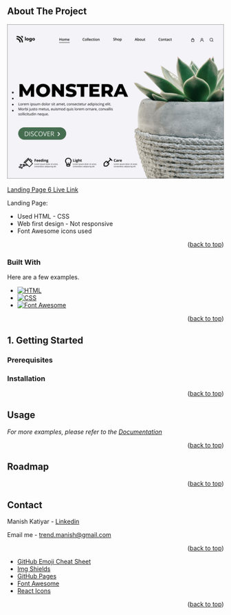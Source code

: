 ## About The Project

![](6.png)

[Landing Page 6 Live Link](https://manish-landing-page-6.netlify.app/)

Landing Page:

- Used HTML - CSS
- Web first design - Not responsive
- Font Awesome icons used

<p align="right">(<a href="#readme-top">back to top</a>)</p>

### Built With

Here are a few examples.

- [![HTML][html.com]][html-url]
- [![CSS][css.com]][css-url]
- [![Font Awesome][fs]][fs-url]

<p align="right">(<a href="#readme-top">back to top</a>)</p>

<!-- GETTING STARTED -->

## 1. Getting Started

### Prerequisites

### Installation

<p align="right">(<a href="#readme-top">back to top</a>)</p>

<!-- USAGE EXAMPLES -->

## Usage

_For more examples, please refer to the [Documentation](https://google.com)_

<p align="right">(<a href="#readme-top">back to top</a>)</p>

<!-- ROADMAP -->

## Roadmap

<p align="right">(<a href="#readme-top">back to top</a>)</p>

<!-- CONTRIBUTING -->

<!-- CONTACT -->

## Contact

Manish Katiyar - [Linkedin](https://www.linkedin.com/in/manish-k-7059a738/)

Email me - [trend.manish@gmail.com](trend.manish@gmail.com)

<p align="right">(<a href="#readme-top">back to top</a>)</p>

- [GitHub Emoji Cheat Sheet](https://www.webpagefx.com/tools/emoji-cheat-sheet)
- [Img Shields](https://shields.io)
- [GitHub Pages](https://pages.github.com)
- [Font Awesome](https://fontawesome.com)
- [React Icons](https://react-icons.github.io/react-icons/search)

<p align="right">(<a href="#readme-top">back to top</a>)</p>

[html.com]: https://img.shields.io/badge/HTML-FF2D20?style=for-the-badge&logo=HTML&logoColor=white
[html-url]: https://test.com
[css.com]: https://img.shields.io/badge/CSS-563D7C?style=for-the-badge&logo=bootCSSstrap&logoColor=white
[css-url]: https://test.com
[fs]: https://img.shields.io/badge/FS-0769AD?style=for-the-badge&logo=FS&logoColor=white
[fs-url]: https://jquery.com
